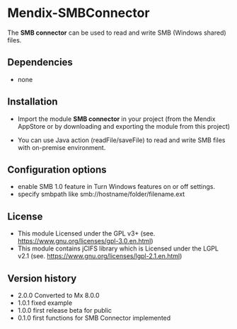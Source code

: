 # Mendix-SMBConnector

The **SMB connector** can be used to read and write SMB (Windows shared) files.


## Dependencies
* none


## Installation
* Import the module **SMB connector** in your project (from the Mendix AppStore or by downloading and exporting the module from this project)

* You can use Java action (readFile/saveFile) to read and write SMB files with on-premise environment.


## Configuration options
- enable SMB 1.0 feature in Turn Windows features on or off settings.
- specify smbpath like smb://hostname/folder/filename.ext


## License
- This module Licensed under the GPL v3+ (see. https://www.gnu.org/licenses/gpl-3.0.en.html)
- This module contains jCIFS library which is Licensed under the LGPL v2.1 (see. https://www.gnu.org/licenses/lgpl-2.1.en.html)


## Version history
- 2.0.0 Converted to Mx 8.0.0
- 1.0.1 fixed example
- 1.0.0 first release beta for public
- 0.1.0 first functions for SMB Connector implemented
